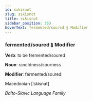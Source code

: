 ```yaml
---
id: sıkisnot
slug: sıkisnot
title: sıkisnot
sidebar_position: 363
hoverText: fermented/soured § Modifier
---
```


### fermented/soured § Modifier

**Verb**: to be fermented/soured

**Noun**: rancidness/sourness

**Modifier**: fermented/soured

Macedonian [ˈskisnat]

*Balto-Slavic Language Family*